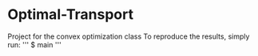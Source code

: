# Optimal-Transport
Project for the convex optimization class
To reproduce the results, simply run:
'''
$ main
'''
